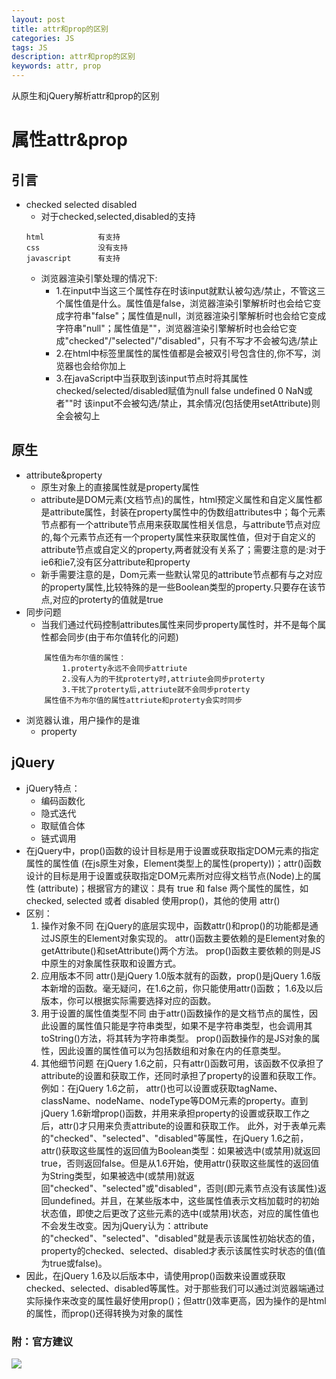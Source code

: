 ```yaml
---
layout: post
title: attr和prop的区别
categories: JS
tags: JS
description: attr和prop的区别
keywords: attr, prop
---
```


从原生和jQuery解析attr和prop的区别

# 属性attr&prop
## 引言
- checked selected disabled
	- 对于checked,selected,disabled的支持
	```
	html         	有支持
	css          	没有支持
	javascript   	有支持
	```
	- 浏览器渲染引擎处理的情况下:
		- 1.在input中当这三个属性存在时该input就默认被勾选/禁止，不管这三个属性值是什么。属性值是false，浏览器渲染引擎解析时也会给它变成字符串"false"；属性值是null，浏览器渲染引擎解析时也会给它变成字符串"null"；属性值是""，浏览器渲染引擎解析时也会给它变成"checked"/"selected"/"disabled"，只有不写才不会被勾选/禁止
		- 2.在html中标签里属性的属性值都是会被双引号包含住的,你不写，浏览器也会给你加上
		- 3.在javaScript中当获取到该input节点时将其属性checked/selected/disabled赋值为null false undefined 0 NaN或者""时 该input不会被勾选/禁止，其余情况(包括使用setAttribute)则全会被勾上

## 原生
- attribute&property
	- 原生对象上的直接属性就是property属性
	- attribute是DOM元素(文档节点)的属性，html预定义属性和自定义属性都是attribute属性，封装在property属性中的伪数组attributes中；每个元素节点都有一个attribute节点用来获取属性相关信息，与attribute节点对应的,每个元素节点还有一个property属性来获取属性值，但对于自定义的attribute节点或自定义的property,两者就没有关系了；需要注意的是:对于ie6和ie7,没有区分attribute和property
	- 新手需要注意的是，Dom元素一些默认常见的attribute节点都有与之对应的property属性,比较特殊的是一些Boolean类型的property.只要存在该节点,对应的proterty的值就是true
- 同步问题
	- 当我们通过代码控制attributes属性来同步property属性时，并不是每个属性都会同步(由于布尔值转化的问题)
	```
		属性值为布尔值的属性：
			1.proterty永远不会同步attriute
			2.没有人为的干扰proterty时,attriute会同步proterty
			3.干扰了proterty后,attriute就不会同步proterty
		属性值不为布尔值的属性attriute和proterty会实时同步
	```
- 浏览器认谁，用户操作的是谁
	- property

## jQuery
- jQuery特点：
	- 编码函数化
	- 隐式迭代
	- 取赋值合体
	- 链式调用
- 在jQuery中，prop()函数的设计目标是用于设置或获取指定DOM元素的指定属性的属性值 (在js原生对象，Element类型上的属性(property))；attr()函数设计的目标是用于设置或获取指定DOM元素所对应得文档节点(Node)上的属性 (attribute)；根据官方的建议：具有 true 和 false 两个属性的属性，如 checked, selected 或者 disabled 使用prop()，其他的使用 attr()
- 区别：
	1. 操作对象不同
	在jQuery的底层实现中，函数attr()和prop()的功能都是通过JS原生的Element对象实现的。
	attr()函数主要依赖的是Element对象的getAttribute()和setAttribute()两个方法。
	prop()函数主要依赖的则是JS中原生的对象属性获取和设置方式。
	2. 应用版本不同
	attr()是jQuery 1.0版本就有的函数，prop()是jQuery 1.6版本新增的函数。毫无疑问，在1.6之前，你只能使用attr()函数；
	1.6及以后版本，你可以根据实际需要选择对应的函数。
	3. 用于设置的属性值类型不同
	由于attr()函数操作的是文档节点的属性，因此设置的属性值只能是字符串类型，如果不是字符串类型，也会调用其toString()方法，将其转为字符串类型。
	prop()函数操作的是JS对象的属性，因此设置的属性值可以为包括数组和对象在内的任意类型。
	4. 其他细节问题
	在jQuery 1.6之前，只有attr()函数可用，该函数不仅承担了attribute的设置和获取工作，还同时承担了property的设置和获取工作。例如：在jQuery 1.6之前， attr()也可以设置或获取tagName、className、nodeName、nodeType等DOM元素的property。直到jQuery 1.6新增prop()函数，并用来承担property的设置或获取工作之后，attr()才只用来负责attribute的设置和获取工作。
	此外，对于表单元素的"checked"、"selected"、"disabled"等属性，在jQuery 1.6之前， attr()获取这些属性的返回值为Boolean类型：如果被选中(或禁用)就返回true，否则返回false。但是从1.6开始，使用attr()获取这些属性的返回值为String类型，如果被选中(或禁用)就返回"checked"、"selected"或"disabled"，否则(即元素节点没有该属性)返回undefined。并且，在某些版本中，这些属性值表示文档加载时的初始状态值，即使之后更改了这些元素的选中(或禁用)状态，对应的属性值也不会发生改变。因为jQuery认为：attribute的"checked"、"selected"、"disabled"就是表示该属性初始状态的值， property的checked、selected、disabled才表示该属性实时状态的值(值为true或false)。
- 因此，在jQuery 1.6及以后版本中，请使用prop()函数来设置或获取checked、selected、disabled等属性。对于那些我们可以通过浏览器端通过实际操作来改变的属性最好使用prop()；但attr()效率更高，因为操作的是html的属性，而prop()还得转换为对象的属性

### 附：官方建议
![](http://i.imgur.com/EbJro5Z.png)




